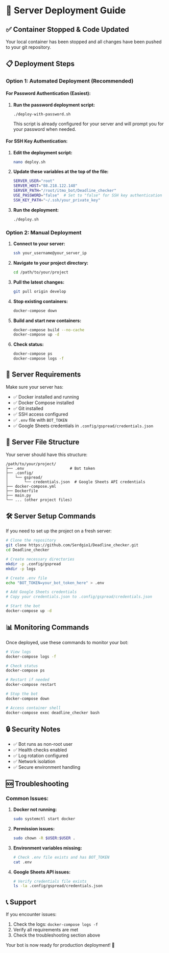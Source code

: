 # 🚀 Server Deployment Guide

## ✅ **Container Stopped & Code Updated**

Your local container has been stopped and all changes have been pushed to your git repository.

## 📋 **Deployment Steps**

### **Option 1: Automated Deployment (Recommended)**

#### **For Password Authentication (Easiest):**

1. **Run the password deployment script:**
   ```bash
   ./deploy-with-password.sh
   ```
   This script is already configured for your server and will prompt you for your password when needed.

#### **For SSH Key Authentication:**

1. **Edit the deployment script:**
   ```bash
   nano deploy.sh
   ```
2. **Update these variables at the top of the file:**

   ```bash
   SERVER_USER="root"
   SERVER_HOST="88.218.122.148"
   SERVER_PATH="/root/itmo_bot/Deadline_checker"
   USE_PASSWORD="false"  # Set to "false" for SSH key authentication
   SSH_KEY_PATH="~/.ssh/your_private_key"
   ```

3. **Run the deployment:**
   ```bash
   ./deploy.sh
   ```

### **Option 2: Manual Deployment**

1. **Connect to your server:**

   ```bash
   ssh your_username@your_server_ip
   ```

2. **Navigate to your project directory:**

   ```bash
   cd /path/to/your/project
   ```

3. **Pull the latest changes:**

   ```bash
   git pull origin develop
   ```

4. **Stop existing containers:**

   ```bash
   docker-compose down
   ```

5. **Build and start new containers:**

   ```bash
   docker-compose build --no-cache
   docker-compose up -d
   ```

6. **Check status:**
   ```bash
   docker-compose ps
   docker-compose logs -f
   ```

## 🔧 **Server Requirements**

Make sure your server has:

- ✅ Docker installed and running
- ✅ Docker Compose installed
- ✅ Git installed
- ✅ SSH access configured
- ✅ `.env` file with `BOT_TOKEN`
- ✅ Google Sheets credentials in `.config/gspread/credentials.json`

## 📁 **Server File Structure**

Your server should have this structure:

```
/path/to/your/project/
├── .env                    # Bot token
├── .config/
│   └── gspread/
│       └── credentials.json  # Google Sheets API credentials
├── docker-compose.yml
├── Dockerfile
├── main.py
└── ... (other project files)
```

## 🛠️ **Server Setup Commands**

If you need to set up the project on a fresh server:

```bash
# Clone the repository
git clone https://github.com/Serdgio1/Deadline_checker.git
cd Deadline_checker

# Create necessary directories
mkdir -p .config/gspread
mkdir -p logs

# Create .env file
echo "BOT_TOKEN=your_bot_token_here" > .env

# Add Google Sheets credentials
# Copy your credentials.json to .config/gspread/credentials.json

# Start the bot
docker-compose up -d
```

## 📊 **Monitoring Commands**

Once deployed, use these commands to monitor your bot:

```bash
# View logs
docker-compose logs -f

# Check status
docker-compose ps

# Restart if needed
docker-compose restart

# Stop the bot
docker-compose down

# Access container shell
docker-compose exec deadline_checker bash
```

## 🔒 **Security Notes**

- ✅ Bot runs as non-root user
- ✅ Health checks enabled
- ✅ Log rotation configured
- ✅ Network isolation
- ✅ Secure environment handling

## 🆘 **Troubleshooting**

### Common Issues:

1. **Docker not running:**

   ```bash
   sudo systemctl start docker
   ```

2. **Permission issues:**

   ```bash
   sudo chown -R $USER:$USER .
   ```

3. **Environment variables missing:**

   ```bash
   # Check .env file exists and has BOT_TOKEN
   cat .env
   ```

4. **Google Sheets API issues:**
   ```bash
   # Verify credentials file exists
   ls -la .config/gspread/credentials.json
   ```

## 📞 **Support**

If you encounter issues:

1. Check the logs: `docker-compose logs -f`
2. Verify all requirements are met
3. Check the troubleshooting section above

Your bot is now ready for production deployment! 🎉
